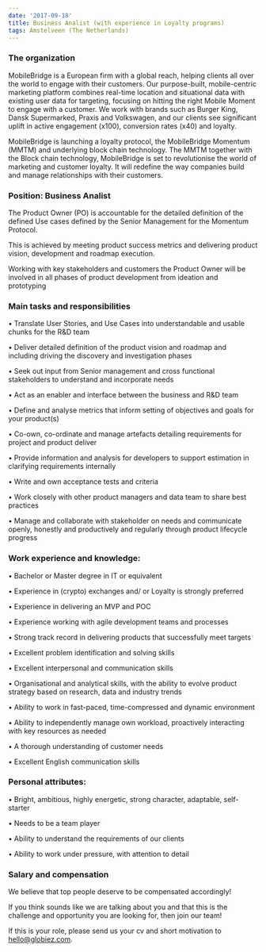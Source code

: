 ```yaml
---
date: '2017-09-18'
title: Business Analist (with experience in Loyalty programs)
tags: Amstelveen (The Netherlands)
---
```

### The organization

MobileBridge is a European firm with a global reach, helping clients all over the world to engage with their customers. Our purpose-built, mobile-centric marketing platform combines real-time location and situational data with existing user data for targeting, focusing on hitting the right Mobile Moment to engage with a customer. We work with brands such as Burger King, Dansk Supermarked, Praxis and Volkswagen, and our clients see significant uplift in active engagement (x100), conversion rates (x40) and loyalty.

MobileBridge is launching a loyalty protocol, the MobileBridge Momentum (MMTM) and underlying block chain technology. The MMTM together with the Block chain technology, MobileBridge is set to revolutionise the world of marketing and customer loyalty. It will redefine the way companies build and manage relationships with their customers.



### Position: Business Analist

The Product Owner (PO) is accountable for the detailed definition of the defined Use cases defined by the Senior Management for the Momentum Protocol.

This is achieved by meeting product success metrics and delivering product vision, development and roadmap execution.

Working with key stakeholders and customers the Product Owner will be involved in all phases of product development from ideation and prototyping



### Main tasks and responsibilities

•	Translate User Stories, and Use Cases into understandable and usable chunks for the R&D team

•	Deliver detailed definition of the product vision and roadmap and including driving the discovery and investigation phases

•	Seek out input from Senior management and cross functional stakeholders to understand and incorporate needs

•	Act as an enabler and interface between the business and R&D team

•	Define and analyse metrics that inform setting of objectives and goals for your product(s)

•	Co-own, co-ordinate and manage artefacts detailing requirements for project and product deliver

•	Provide information and analysis for developers to support estimation in clarifying requirements internally

•	Write and own acceptance tests and criteria

•	Work closely with other product managers and data team to share best practices

•	Manage and collaborate with stakeholder on needs and communicate openly, honestly and productively and regularly through product lifecycle progress


 

### Work experience and knowledge:

•	Bachelor or Master degree in IT or equivalent

•	Experience in (crypto) exchanges and/ or Loyalty is strongly preferred

•	Experience in delivering an MVP and POC

•	Experience working with agile development teams and processes

•	Strong track record in delivering products that successfully meet targets

•	Excellent problem identification and solving skills

•	Excellent interpersonal and communication skills

•	Organisational and analytical skills, with the ability to evolve product strategy based on research, data and industry trends

•	Ability to work in fast-paced, time-compressed and dynamic environment

•	Ability to independently manage own workload, proactively interacting with key resources as needed

•	A thorough understanding of customer needs

•	Excellent English communication skills



### Personal attributes:

•	Bright, ambitious, highly energetic, strong character, adaptable, self-starter

•	Needs to be a team player

•	Ability to understand the requirements of our clients

•	Ability to work under pressure, with attention to detail 




### Salary and compensation
We believe that top people deserve to be compensated accordingly!


If you think sounds like we are talking about you and that this is the challenge and opportunity you are looking for, then join our team!


If this is your role, please send us your cv and short motivation to hello@globiez.com.
